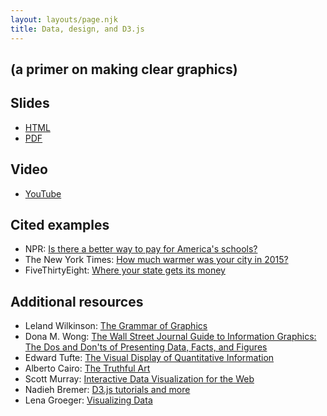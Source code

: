 ```yaml
---
layout: layouts/page.njk
title: Data, design, and D3.js
---
```


<h2>(a primer on making clear graphics)</h2>
<article class="donut">
  <h2>Slides</h2>
  <ul>
    <li>
      <a href="/assets/donut-js/slides/#0">HTML</a>
    </li>
    <li>
      <a href="/assets/donut-js/assets/slides.pdf">PDF</a>
    </li>
  </ul>
</article>
<article class="donut">
  <h2>Video</h2>
  <ul>
    <li>
      <a href="https://www.youtube.com/watch?v=Pw-8GN6eO_E">
        YouTube
      </a>
    </li>
  </ul>
</article>
<article class="donut">
  <h2>Cited examples</h2>
  <ul>
    <li>
      NPR: 
      <a href="https://www.npr.org/2016/05/01/476224759/is-there-a-better-way-to-pay-for-americas-schools">
        Is there a better way to pay for America's schools?
      </a>
    </li>
    <li>
      The New York Times: 
      <a href="https://www.nytimes.com/interactive/2016/02/19/us/2015-year-in-weather-temperature-precipitation.html">
        How much warmer was your city in 2015?
      </a>
    </li>
    <li>
      FiveThirtyEight: 
      <a href="https://fivethirtyeight.com/features/where-your-state-gets-its-money/">
        Where your state gets its money
      </a>
    </li>
  </ul>
</article>
<article class="donut">
  <h2>Additional resources</h2>
  <ul>
    <li>
      Leland Wilkinson: 
      <a href="http://www.springer.com/us/book/9780387245447">
        The Grammar of Graphics
      </a>
    </li>
    <li>
      Dona M. Wong: 
      <a href="http://books.wwnorton.com/books/The-Wall-Street-Journal-Guide-to-Information-Graphics/">
        The Wall Street Journal Guide to Information Graphics: The Dos and
        Don'ts of Presenting Data, Facts, and Figures
      </a>
    </li>
    <li>
      Edward Tufte: 
      <a href="https://www.edwardtufte.com/tufte/books_vdqi">
        The Visual Display of Quantitative Information
      </a>
    </li>
    <li>
      Alberto Cairo: 
      <a href="http://www.thefunctionalart.com/p/the-truthful-art-book.html">
        The Truthful Art
      </a>
    </li>
    <li>
      Scott Murray: 
      <a href="http://alignedleft.com/work/d3-book-2e">
        Interactive Data Visualization for the Web
      </a>
    </li>
    <li>
      Nadieh Bremer: 
      <a href="https://www.visualcinnamon.com/resources/learning-data-visualization">
        D3.js tutorials and more
      </a>
    </li>
    <li>
      Lena Groeger: 
      <a href="http://lenagroeger.s3.amazonaws.com/nyu/nyu-data.html#/">
        Visualizing Data
      </a>
    </li>
  </ul>
</article>
